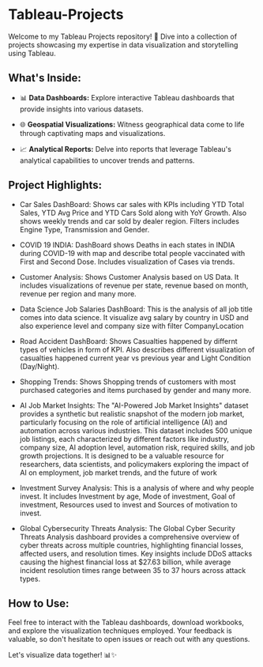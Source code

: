 # Tableau-Projects

Welcome to my Tableau Projects repository! 🚀 Dive into a collection of projects showcasing my expertise in data visualization and storytelling using Tableau.

## What's Inside:

- 📊 **Data Dashboards:** Explore interactive Tableau dashboards that provide insights into various datasets.

- 🌐 **Geospatial Visualizations:** Witness geographical data come to life through captivating maps and visualizations.

- 📈 **Analytical Reports:** Delve into reports that leverage Tableau's analytical capabilities to uncover trends and patterns.

## Project Highlights:

- Car Sales DashBoard: Shows car sales with KPIs including YTD Total Sales, YTD Avg Price and YTD Cars Sold along with YoY Growth. Also shows weekly trends and car sold by dealer region. Filters includes Engine Type, Transmission and Gender.

- COVID 19 INDIA: DashBoard shows Deaths in each states in INDIA during COVID-19 with map and describe total people vaccinated with First and Second Dose. Includes visualization of Cases via trends.

- Customer Analysis: Shows Customer Analysis based on US Data. It includes visualizations of revenue per state, revenue based on month, revenue per region and many more. 

- Data Science Job Salaries DashBoard: This is the analysis of all job title comes into data science. It visualize avg salary by country in USD and also experience level and company size with filter CompanyLocation

- Road Accident DashBoard: Shows Casualties happened by differnt types of vehicles in form of KPI. Also describes different visualization of casualties happened current year vs previous year and Light Condition (Day/Night).

- Shopping Trends: Shows Shopping trends of customers with most purchased categories and items purchased by gender and many more.

- AI Job Market Insights: The "AI-Powered Job Market Insights" dataset provides a synthetic but realistic snapshot of the modern job market, particularly focusing on the role of artificial intelligence (AI) and automation across various industries. This dataset includes 500 unique job listings, each characterized by different factors like industry, company size, AI adoption level, automation risk, required skills, and job growth projections. It is designed to be a valuable resource for researchers, data scientists, and policymakers exploring the impact of AI on employment, job market trends, and the future of work

- Investment Survey Analysis: This is a analysis of where and why people invest. It includes Investment by age, Mode of investment, Goal of investment, Resources used to invest and Sources of motivation to invest.

- Global Cybersecurity Threats Analysis: The Global Cyber Security Threats Analysis dashboard provides a comprehensive overview of cyber threats across multiple countries, highlighting financial losses, affected users, and resolution times. Key insights include DDoS attacks causing the highest financial loss at $27.63 billion, while average incident resolution times range between 35 to 37 hours across attack types.

  
## How to Use:

Feel free to interact with the Tableau dashboards, download workbooks, and explore the visualization techniques employed. Your feedback is valuable, so don't hesitate to open issues or reach out with any questions.

Let's visualize data together! 📊✨
